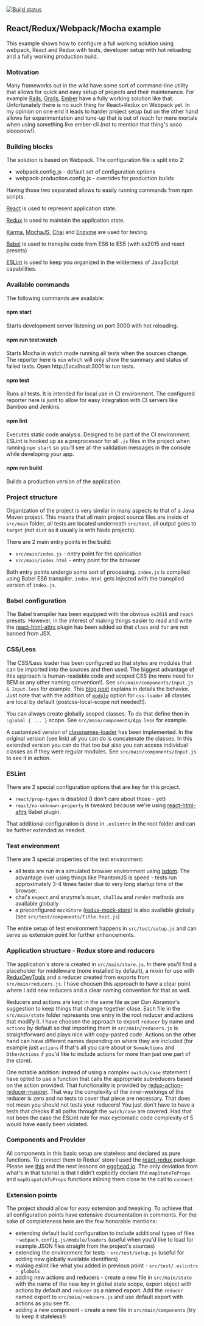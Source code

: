 [![Build status](https://api.travis-ci.org/padcom/react-example-02.svg)](https://travis-ci.org/padcom/react-example-02)

## React/Redux/Webpack/Mocha example

This example shows how to configure a full working solution using webpack, React and Redux with tests, developer setup with hot reloading and a fully working production build.

### Motivation

Many frameworks out in the wild have some sort of command-line utility that allows for quick and easy setup of projects and their maintenance. For example [Rails](http://rails.org), [Grails](http://www.grails.org), [Ember](http://emberjs.org) have a fully working solution like that. Unfortunately there is no such thing for React+Redux on Webpack yet. In my opinion on one end it leads to harder project setup but on the other hand allows for experimentation and tune-up that is out of reach for mere mortals when using something like ember-cli (not to mention that thing's sooo slooooow!).

### Building blocks

The solution is based on Webpack. The configuration file is split into 2:

  - webpack.config.js - default set of configuration options
  - webpack-production.config.js - overrides for production builds

Having those two separated allows to easily running commands from npm scripts.

[React](https://facebook.github.io/react/) is used to represent application state.

[Redux](http://redux.js.org/) is used to maintain the application state.

[Karma](https://karma-runner.github.io), [MochaJS](http://mochajs.org), [Chai](http://chaijs.com) and [Enzyme](http://airbnb.io/enzyme) are used for testing.

[Babel](https://babeljs.io/) is used to transpile code from ES6 to ES5 (with es2015 and react presets)

[ESLint](http://eslint.org/) is used to keep you organized in the wilderness of JavaScript capabilities.

### Available commands

The following commands are available:

#### npm start

Starts development server listening on port 3000 with hot reloading.

#### npm run test:watch

Starts Mocha in watch mode running all tests when the sources change.
The reporter here is `min` which will only show the summary and status of failed tests.
Open http://localhost:3001 to run tests.

#### npm test

Runs all tests. It is intended for local use in CI environment. The configured reporter here is junit to allow for easy integration with CI servers like Bamboo and Jenkins.

#### npm lint

Executes static code analysis. Designed to be part of the CI environment. ESLint is hooked up as a preprocessor for all `.js` files in the project when running
`npm start` so you'll see all the validation messages in the console while developing your app.

#### npm run build

Builds a production version of the application.

### Project structure

Organization of the project is very similar in many aspects to that of a Java Maven project.
This means that all main project source files are inside of `src/main` folder, all tests are located
underneath `src/test`, all output goes to `target` (not `dist` as it usually is with Node projects).

There are 2 main entry points in the build:

  - `src/main/index.js` - entry point for the application
  - `src/main/index.html` - entry point for the browser

Both entry points undergo some sort of processing. `index.js` is compiled using Babel ES6 transpiler. `index.html` gets injected with the transpiled version of `index.js`.

### Babel configuration

The Babel transpiler has been equipped with the obvious `es2015` and `react` presets. However, in the
interest of making things easier to read and write the [react-html-attrs](https://github.com/insin/babel-plugin-react-html-attrs) plugin has been added so that
`class` and `for` are not banned from JSX.

### CSS/Less

The CSS/Less loader has been configured so that styles are modules that can be imported into the sources and then used. The biggest advantage of this approach is human-readable code and scoped CSS (no more need for BEM or any other naming convention!). See `src/main/components/Input.js & Input.less` for example. This [blog post](https://medium.com/seek-ui-engineering/the-end-of-global-css-90d2a4a06284#.ns3j3xts2) explains in details the behavior. Just note that with the addition of [`module`](https://github.com/css-modules/css-modules) option for `css-loader` all classes are local by default (postcss-local-scope not needed!!).

You can always create globally scoped classes. To do that define then in `:global { ... }` scope. See `src/main/components/App.less` for example.

A customized version of [classnames-loader](https://www.npmjs.com/package/classnames-loader) has been implemented. In the original version (see link) all you can do is concatenate the classes. In this extended version you can do that too but also you can access individual classes as if they were regular modules. See `src/main/components/Input.js` to see it in action.

### ESLint

There are 2 special configuration options that are key for this project.

  - `react/prop-types` is disabled (I don't care about those - yet)
  - `react/no-unknown-property` is tweaked because we're using [react-html-attrs](https://github.com/insin/babel-plugin-react-html-attrs) Babel plugin.

That additional configuration is done in `.eslintrc` in the root folder and can be further extended as needed.

### Test environment

There are 3 special properties of the test environment:

  - all tests are run in a simulated browser environment using [jsdom](https://github.com/tmpvar/jsdom). The advantage over using things like PhantomJS is speed - tests run approximately 3-4 times faster due to very long startup time of the browser.
  - chai's `expect` and enzyme's `mount`, `shallow` and `render` methods are available globally
  - a preconfigured `mockStore` ([redux-mock-store](https://github.com/arnaudbenard/redux-mock-store)) is also available globally (see `src/test/components/Title.test.js`)

The entire setup of test environment happens in `src/test/setup.js` and can serve as extension point for
further enhancements.

### Application structure - Redux store and reducers

The application's store is created in `src/main/store.js`. In there you'll find a placeholder for middleware (none installed by default), a mixin for use with [ReduxDevTools](https://github.com/gaearon/redux-devtools) and a reducer created from exports from `src/main/reducers.js`. I have choosen this approach to have a clear point where I add new reducers and a clear naming convention for that as well.

Reducers and actions are kept in the same file as per Dan Abramov's suggestion to keep things that change together close. Each file in the `src/main/state` folder represents one entry in the root reducer and actions that modify it. I have choosen the approach to export `reducer` by name and `actions` by default so that importing them in `src/main/reducers.js` is straightforward and plays nice with copy-pasted code. Actions on the other hand can have different names depending on where they are included (for example just `actions` if that's all you care about or `SomeActions` and `OtherActions` if you'd like to include actions for more than just one part of the store).

One notable addition: instead of using a complex `switch/case` statement I have opted to use a function that calls the appropriate subreducers based on the action provided. That functionality is provided by [redux-action-reducer-mapper](https://www.npmjs.com/package/redux-action-reducer-mapper). That way the complexity of the inner-workings of the reducer is zero and no tests to cover that piece are necessary. That does not mean you should not tests your reducers! You just don't have to have a tests that checks if all paths through the `swich/case` are covered. Had that not been the case the ESLint rule for max cyclomatic code complexity of 5 would have easily been violated.

### Components and Provider

All components in this basic setup are stateless and declared as pure functions. To connect them to Redux' store I used the [react-redux](https://github.com/reactjs/react-redux) package. Please see [this](https://egghead.io/lessons/javascript-redux-passing-the-store-down-with-provider-from-react-redux) and the next lessons on [egghead.io](http://egghead.io). The only deviation from what's in that tutorial is that I didn't explicitly declare the `mapStateToProps` and `mapDispatchToProps` functions inlining them close to the call to `connect`.

### Extension points

The project should allow for easy extension and tweaking. To achieve that all configuration points have extensive documentation in comments. For the sake of completeness here are the few honorable mentions:

  - extending default build configuration to include additional types of files - `webpack.config.js/module/loaders` (useful when you'd like to load for example JSON files straight from the project's sources)
  - extending the environment for tests - `src/test/setup.js` (useful for adding new globally available identifiers)
  - making eslint like what you added in previous point - `src/test/.eslintrc - globals`
  - adding new actions and reducers - create a new file in `src/main/state` with the name of the new key in global state scope, export object with actions by default and `reducer` as a named export. Add the `reducer` named export to `src/main/reducers.js` and use default export with actions as you see fit.
  - adding a new component - create a new file in `src/main/components` (try to keep it stateless!)
